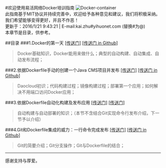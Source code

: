 #欢迎使用易活网络Docker培训指南
![Docker-container](http://a.oss.yihuonet.com/storage/Docker-container.png)      
此指南基于MIT协议并持续完善中，欢迎给予各种意见和建议，我们将积极采纳。我们希望能够变得更好，并且不作恶！     
更新于：2016/1/21 9:43:21   | E-mail:kai.zhu#yihuonet.com (替换#为@)    
本章节是目录，供参考。

##目录
###1.Docker的第一天 [[传送门]](index.html "[index.html]") [[传送门 in Github]](index.md "[index.md]")
>Docker基础知识，Docker能用来做什么；典型的自动构建、自动集成、自动发布流程；

###2.依据Dockerfile手动的创建一个Java CMS项目并发布 [[传送门]](first-docker-deploy.html "[first-docker-deploy.html]") [[传送门 in Github]](first-docker-deploy.md "[first-docker-deploy.md]")
>Daocloud初识；代码构建过程；镜像构建过程；部署第一个应用；如何解决不用端口访问Docker应用；

###3.依据Dockerfile自动化构建及发布应用 [[传送门]](first-docker-deploy-automactic.html "[first-docker-deploy-automactic.html]") [[传送门]](first-docker-deploy-automactic.md "[first-docker-deploy-automactic.md]")
>自动构建与自动部署的知识；（本节不含结合Git实现命令行发布介绍，下一节予以介绍）

###4.Git和Dockerfile集成的威力：一行命令完成发布 [[传送门]](first-docker-deploy-automactic-git.html "[first-docker-deploy-automactic-git.html]") [[传送门 in Github]](first-docker-deploy-automactic-git.md "[first-docker-deploy-automactic-git.md]")
>Git的简要介绍；Git分支操作；Git与Dockerfile的结合；


----------
    
感谢支持与厚爱。